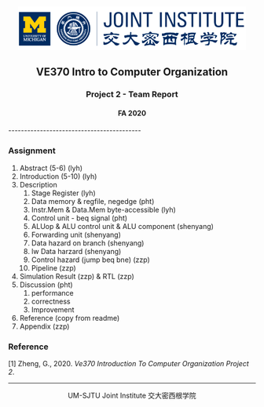 <div style="text-align:center">
	<img src="../figures/ji_logo.png" alt="Jilogo" style="zoom:60%;" />
</div>
<center>
	<h2>
		VE370 Intro to Computer Organization
	</h2>
</center> 
<center>
	<h3>
		Project 2 - Team Report
	</h3>
</center>
<center>
   <h4>
       FA 2020
    </h4> 
</center>
------------------------------------------

### Assignment

1. Abstract (5-6) (lyh)
2. Introduction (5-10) (lyh)
3. Description
   1. Stage Register (lyh)
   2. Data memory & regfile, negedge (pht)
   3. Instr.Mem & Data.Mem byte-accessible (lyh)
   4. Control unit - beq signal (pht)
   5. ALUop & ALU control unit & ALU component (shenyang)
   6. Forwarding unit (shenyang)
   7. Data hazard on branch (shenyang)
   8. lw Data harzard (shenyang)
   9. Control hazard (jump beq bne) (zzp)
   10. Pipeline (zzp)
4. Simulation Result (zzp) & RTL (zzp)
5. Discussion (pht)
   1. performance
   2. correctness
   3. Improvement
6. Reference (copy from readme)
7. Appendix (zzp)


### Reference

[1] Zheng, G., 2020. *Ve370 Introduction To Computer Organization Project 2*.

---------------------------------------------------------------

<center>
    UM-SJTU Joint Institute 交大密西根学院
</center>